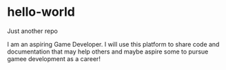 # hello-world
Just another repo

I am an aspiring Game Developer. I will use this platform to share code and documentation that may help others and maybe aspire some to pursue gamee development as a career!
